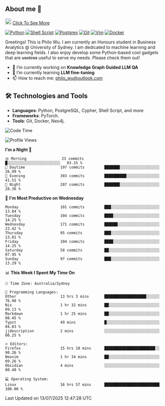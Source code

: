 ## About me 🤗

<a href="#"><img src="https://media.giphy.com/media/hvRJCLFzcasrR4ia7z/giphy.gif" width="20px" height="20px"></a> [Click To See More](https://codeboyphilo.github.io)

[![Python](https://img.shields.io/badge/python-3670A0?style=for-the-badge&logo=python&logoColor=ffdd54)](#)
[![Shell Script](https://img.shields.io/badge/shell_script-%23121011.svg?style=for-the-badge&logo=gnu-bash&logoColor=white)](#)
[![Postgres](https://img.shields.io/badge/postgres-%23316192.svg?style=for-the-badge&logo=postgresql&logoColor=white)](#)
[![Git](https://img.shields.io/badge/git-%23F05033.svg?style=for-the-badge&logo=git&logoColor=white)](#)
[![Vim](https://img.shields.io/badge/VIM-%2311AB00.svg?style=for-the-badge&logo=vim&logoColor=white)](#)
[![Docker](https://img.shields.io/badge/docker-%230db7ed.svg?style=for-the-badge&logo=docker&logoColor=white)](#)

Greetings! This is Philo Wu. I am currently an Honours student in Business Analytics \@ University of Sydney. I am dedicated to machine learning and deep learning fields. I also enjoy develop some Python-based cool gadgets that are ~~useless~~ useful to serve my needs. Please check them out!

- 🔭 I’m currently working on **Knowledge Graph Guided LLM QA**
- 🌱 I’m currently learning **LLM fine-tuning**
- 📫 How to reach me: philo_wu@outlook.com

## 🛠 Technologies and Tools
- **Languages**: Python, PostgreSQL, Cypher, Shell Script, and more
- **Frameworks**: PyTorch.
- **Tools**: Git, Docker, Neo4j.

<!--START_SECTION:waka-->
![Code Time](http://img.shields.io/badge/Code%20Time-879%20hrs%2057%20mins-blue)

![Profile Views](http://img.shields.io/badge/Profile%20Views-1-blue)

**I'm a Night 🦉** 

```text
🌞 Morning                23 commits          █░░░░░░░░░░░░░░░░░░░░░░░░   03.15 % 
🌆 Daytime                197 commits         ███████░░░░░░░░░░░░░░░░░░   26.99 % 
🌃 Evening                303 commits         ██████████░░░░░░░░░░░░░░░   41.51 % 
🌙 Night                  207 commits         ███████░░░░░░░░░░░░░░░░░░   28.36 % 
```
📅 **I'm Most Productive on Wednesday** 

```text
Monday                   101 commits         ███░░░░░░░░░░░░░░░░░░░░░░   13.84 % 
Tuesday                  104 commits         ████░░░░░░░░░░░░░░░░░░░░░   14.25 % 
Wednesday                171 commits         ██████░░░░░░░░░░░░░░░░░░░   23.42 % 
Thursday                 95 commits          ███░░░░░░░░░░░░░░░░░░░░░░   13.01 % 
Friday                   104 commits         ████░░░░░░░░░░░░░░░░░░░░░   14.25 % 
Saturday                 58 commits          ██░░░░░░░░░░░░░░░░░░░░░░░   07.95 % 
Sunday                   97 commits          ███░░░░░░░░░░░░░░░░░░░░░░   13.29 % 
```


📊 **This Week I Spent My Time On** 

```text
🕑︎ Time Zone: Australia/Sydney

💬 Programming Languages: 
Other                    13 hrs 3 mins       ███████████████████░░░░░░   76.98 % 
Nix                      1 hr 32 mins        ██░░░░░░░░░░░░░░░░░░░░░░░   09.13 % 
Markdown                 1 hr 25 mins        ██░░░░░░░░░░░░░░░░░░░░░░░   08.45 % 
Typst                    49 mins             █░░░░░░░░░░░░░░░░░░░░░░░░   04.83 % 
jjdescription            2 mins              ░░░░░░░░░░░░░░░░░░░░░░░░░   00.25 % 

🔥 Editors: 
Firefox                  15 hrs 18 mins      ███████████████████████░░   90.26 % 
Neovim                   1 hr 34 mins        ██░░░░░░░░░░░░░░░░░░░░░░░   09.26 % 
Obsidian                 4 mins              ░░░░░░░░░░░░░░░░░░░░░░░░░   00.48 % 

💻 Operating System: 
Linux                    16 hrs 57 mins      █████████████████████████   100.00 % 
```


 Last Updated on 13/07/2025 12:47:28 UTC
<!--END_SECTION:waka-->
